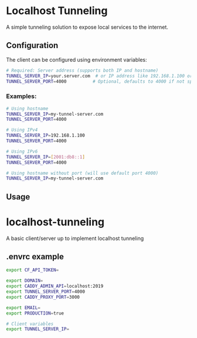 # Localhost Tunneling

A simple tunneling solution to expose local services to the internet.

## Configuration

The client can be configured using environment variables:

```bash
# Required: Server address (supports both IP and hostname)
TUNNEL_SERVER_IP=your.server.com  # or IP address like 192.168.1.100 or [2001:db8::1]
TUNNEL_SERVER_PORT=4000          # Optional, defaults to 4000 if not specified
```

### Examples:

```bash
# Using hostname
TUNNEL_SERVER_IP=my-tunnel-server.com
TUNNEL_SERVER_PORT=4000

# Using IPv4
TUNNEL_SERVER_IP=192.168.1.100
TUNNEL_SERVER_PORT=4000

# Using IPv6
TUNNEL_SERVER_IP=[2001:db8::1]
TUNNEL_SERVER_PORT=4000

# Using hostname without port (will use default port 4000)
TUNNEL_SERVER_IP=my-tunnel-server.com
```

## Usage

# localhost-tunneling

A basic client/server up to implement localhost tunneling


## .envrc example

```bash
export CF_API_TOKEN=

export DOMAIN=
export CADDY_ADMIN_API=localhost:2019
export TUNNEL_SERVER_PORT=4000
export CADDY_PROXY_PORT=3000

export EMAIL=
export PRODUCTION=true

# Client variables
export TUNNEL_SERVER_IP=
```
